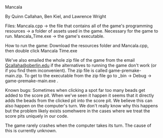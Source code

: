 Mancala

By Quinn Callahan, Ben Kiel, and Lawrence Wright

Files: 
Mancala.cpp -> the file that contains all of the game's programming
resources -> a folder of assets used in the game. Necessary for the game to run.
Mancala_Time.exe -> the game's executable. 

How to run the game:
Download the resources folder and Mancala.cpp, then double click Mancala Time.exe

We've also emailed the whole zip file of the game from the email Qcallaha@oberlin.edu if the alternatives to running the game don't work (or if you find them inconvenient). The zip file is called game-premake-main.zip. To get to the executable from the zip file go to _bin -> Debug -> game-premake-main.exe .

Known bugs:
Sometimes when clicking a spot far too many beads get added to the score pit. When we've seen it happen it seems that it directly adds the beads from the clicked pit into the score pit. We believe this can also happen on the computer's turn. We don't really know why this happens but the problem likely exists somehwere in the cases where we treat the score pits uniquely in our code.

The game rarely crashes when the computer takes its turn. The cause of this is currently unknown.
